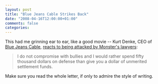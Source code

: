 ```yaml
---
layout: post
title: "Blue Jeans Cable Strikes Back"
date: "2008-04-16T12:00:00+01:00"
comments: false
categories: 
---
```


<p>This had me grinning ear to ear, like a good movie -- Kurt Denke, CEO of <a href="http://www.bluejeanscable.com/">Blue Jeans Cable</a>, <a href="http://www.audioholics.com/news/industry-news/blue-jeans-strikes-back">reacts to being attacked by Monster's lawyers</a>:</p>

<blockquote>
<p>I do not compromise with bullies and I would rather spend fifty thousand dollars on defense than give you a dollar of unmerited settlement funds.</p>
</blockquote>

<p>Make sure you read the whole letter, if only to admire the style of writing.</p>



